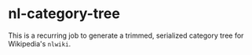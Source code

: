 
# nl-category-tree

This is a recurring job to generate a trimmed, serialized category tree for Wikipedia's `nlwiki`.
